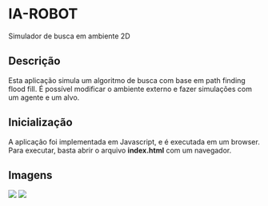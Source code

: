 # IA-ROBOT
Simulador de busca em ambiente 2D

## Descrição
Esta aplicação simula um algoritmo de busca com base em path finding flood fill. É possível modificar o ambiente externo e fazer simulações com um agente e um alvo.

## Inicialização
A aplicação foi implementada em Javascript, e é executada em um browser. Para executar, basta abrir o arquivo **index.html** com um navegador.

## Imagens
<img src="https://a.imge.to/2019/06/26/ggg7t.png"/>
<img src="https://a.imge.to/2019/06/26/ggUdy.png"/>
